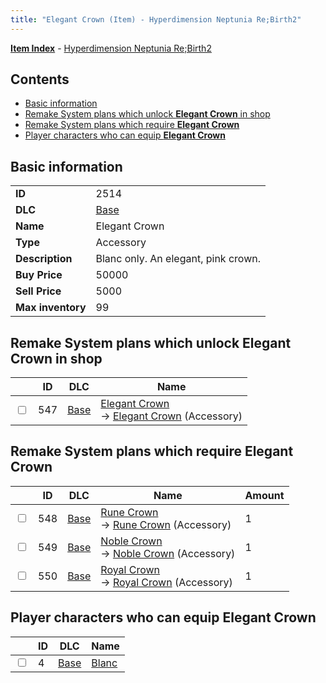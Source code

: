 ```yaml
---
title: "Elegant Crown (Item) - Hyperdimension Neptunia Re;Birth2"
---
```


[**Item Index**](/neptunia/rb2/item/index.html) - [Hyperdimension Neptunia Re;Birth2](/neptunia/rb2)

## Contents

- [Basic information](#basic-information)
- [Remake System plans which unlock **Elegant Crown** in shop](#remake-system-plans-which-unlock-elegant-crown-in-shop)
- [Remake System plans which require **Elegant Crown**](#remake-system-plans-which-require-elegant-crown)
- [Player characters who can equip **Elegant Crown**](#player-characters-who-can-equip-elegant-crown)

## Basic information

|   |   |
| -- | -- |
| **ID** | 2514 |
| **DLC** | [Base](/neptunia/rb2/dlc/0-base.html) |
| **Name** | Elegant Crown |
| **Type** | Accessory |
| **Description** | Blanc only. An elegant, pink crown. |
| **Buy Price** | 50000 |
| **Sell Price** | 5000 |
| **Max inventory** | 99 |

## Remake System plans which unlock **Elegant Crown** in shop

|    | ID | DLC | Name |
| -- | -- | --- | ---- |
| <input type="checkbox" id="rb2-remake-0-547" class="trackbox" /> | 547 | [Base](/neptunia/rb2/dlc/0-base.html) | [Elegant Crown](/neptunia/rb2/remake/0-547-elegant-crown.html)<br />→ [Elegant Crown](/neptunia/rb2/item/0-2514-elegant-crown.html) (Accessory) |

## Remake System plans which require **Elegant Crown**

|    | ID | DLC | Name | Amount |
| -- | -- | --- | ---- | ------ |
| <input type="checkbox" id="rb2-remake-0-548" class="trackbox" /> | 548 | [Base](/neptunia/rb2/dlc/0-base.html) | [Rune Crown](/neptunia/rb2/remake/0-548-rune-crown.html)<br />→ [Rune Crown](/neptunia/rb2/item/0-2515-rune-crown.html) (Accessory) | 1 |
| <input type="checkbox" id="rb2-remake-0-549" class="trackbox" /> | 549 | [Base](/neptunia/rb2/dlc/0-base.html) | [Noble Crown](/neptunia/rb2/remake/0-549-noble-crown.html)<br />→ [Noble Crown](/neptunia/rb2/item/0-2516-noble-crown.html) (Accessory) | 1 |
| <input type="checkbox" id="rb2-remake-0-550" class="trackbox" /> | 550 | [Base](/neptunia/rb2/dlc/0-base.html) | [Royal Crown](/neptunia/rb2/remake/0-550-royal-crown.html)<br />→ [Royal Crown](/neptunia/rb2/item/0-2517-royal-crown.html) (Accessory) | 1 |

## Player characters who can equip **Elegant Crown**

|    | ID | DLC | Name |
| -- | -- | --- | ---- |
| <input type="checkbox" id="rb2-player-0-4" class="trackbox" /> | 4 | [Base](/neptunia/rb2/dlc/0-base.html) | [Blanc](/neptunia/rb2/player/0-4-blanc.html) |